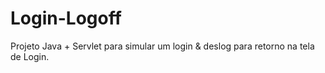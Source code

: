 # Login-Logoff
Projeto Java + Servlet para simular um login & deslog para retorno na tela de Login.
